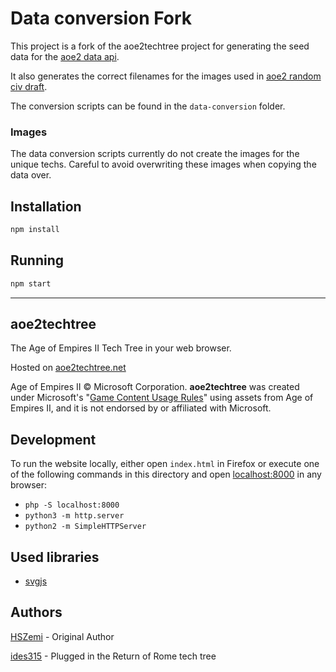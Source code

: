 # Data conversion Fork

This project is a fork of the aoe2techtree project for generating the seed data for the [aoe2 data api](https://github.com/amrtgaber/aoe2-data-api).

It also generates the correct filenames for the images used in [aoe2 random civ draft](https://github.com/amrtgaber/aoe2-random-civ-draft).

The conversion scripts can be found in the `data-conversion` folder.

### Images

The data conversion scripts currently do not create the images for the unique techs. Careful to avoid overwriting these images when copying the data over.

## Installation

```bash
npm install
```

## Running

```bash
npm start
```

---

## aoe2techtree

The Age of Empires II Tech Tree in your web browser.

Hosted on [aoe2techtree.net](https://aoe2techtree.net)

Age of Empires II © Microsoft Corporation.
**aoe2techtree** was created under Microsoft's "[Game Content Usage Rules](https://www.xbox.com/en-us/developers/rules)" using assets from Age of Empires II,
and it is not endorsed by or affiliated with Microsoft.

## Development

To run the website locally, either open `index.html` in Firefox
or execute one of the following commands in this directory and
open [localhost:8000](http://localhost:8000) in any browser:

-   `php -S localhost:8000`
-   `python3 -m http.server`
-   `python2 -m SimpleHTTPServer`

## Used libraries

-   [svgjs](https://svgjs.dev/)

## Authors

[HSZemi](https://github.com/hszemi) - Original Author

[ides315](https://github.com/ides315) - Plugged in the Return of Rome tech tree
